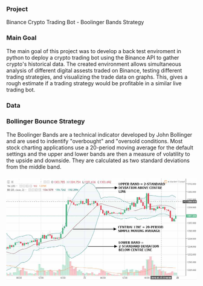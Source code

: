 ### Project
Binance Crypto Trading Bot - Boolinger Bands Strategy
### Main Goal
The main goal of this project  was to develop a back test enviroment in python to deploy a crypto trading bot using the Binance API to gather crypto's historical data. The created environment allows simultaneous analysis of different digital assests traded on Binance, testing different trading strategies, and visualizing the trade data on graphs. This, gives a rough estimate if a trading strategy would be profitable in a similar live trading bot.
### Data

### Bollinger Bounce Strategy
The Boolinger Bands are a technical indicator developed by John Bollinger and are used to indentify "overbought" and "oversold conditions.
Most stock charting applications use a 20-period moving average for the default settings and the upper and lower bands are then a measure of volatility to the upside and downside. They are calculated as two standard deviations from the middle band.
###
<img src="images/bollinger.png" width="600"> 


